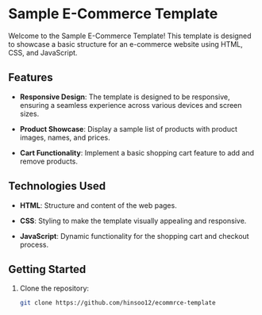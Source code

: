 # Sample E-Commerce Template

Welcome to the Sample E-Commerce Template! This template is designed to showcase a basic structure for an e-commerce website using HTML, CSS, and JavaScript.

## Features

- **Responsive Design**: The template is designed to be responsive, ensuring a seamless experience across various devices and screen sizes.

- **Product Showcase**: Display a sample list of products with product images, names, and prices.

- **Cart Functionality**: Implement a basic shopping cart feature to add and remove products.

## Technologies Used

- **HTML**: Structure and content of the web pages.

- **CSS**: Styling to make the template visually appealing and responsive.

- **JavaScript**: Dynamic functionality for the shopping cart and checkout process.

## Getting Started

1. Clone the repository:

   ```bash
   git clone https://github.com/hinsoo12/ecommrce-template
